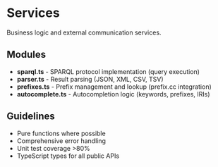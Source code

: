 # Services

Business logic and external communication services.

## Modules

- **sparql.ts** - SPARQL protocol implementation (query execution)
- **parser.ts** - Result parsing (JSON, XML, CSV, TSV)
- **prefixes.ts** - Prefix management and lookup (prefix.cc integration)
- **autocomplete.ts** - Autocompletion logic (keywords, prefixes, IRIs)

## Guidelines

- Pure functions where possible
- Comprehensive error handling
- Unit test coverage >80%
- TypeScript types for all public APIs
